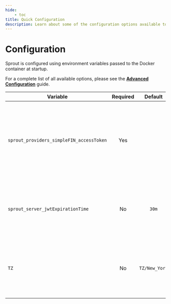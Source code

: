 ```yaml
---
hide:
    - toc
title: Quick Configuration
description: Learn about some of the configuration options available to Sprout.
---
```


<style>
.md-content__inner table td:first-child,
.md-content__inner table td:nth-child(3) {
  white-space: nowrap;
}
</style>

# Configuration

Sprout is configured using environment variables passed to the Docker container at startup.

For a complete list of all available options, please see the **[Advanced Configuration](../developer/configuration.md)** guide.

| Variable                                 | Required |    Default    | Description                                                                                                                                               |
| ---------------------------------------- | :------: | :-----------: | --------------------------------------------------------------------------------------------------------------------------------------------------------- |
| `sprout_providers_simpleFIN_accessToken` |   Yes    |               | Your access token URL for [SimpleFIN Bridge](https://beta-bridge.simplefin.org/), which is used to connect to your bank accounts securely.                |
| `sprout_server_jwtExpirationTime`        |    No    |     `30m`     | The duration for which a login session remains valid. Examples: `24h`, `30d`.                                                                             |
| `TZ`                                     |    No    | `TZ/New_York` | Sets the timezone for the container. A [list of valid TZ values](https://en.wikipedia.org/wiki/List_of_tz_database_time_zones) is available on Wikipedia. |
